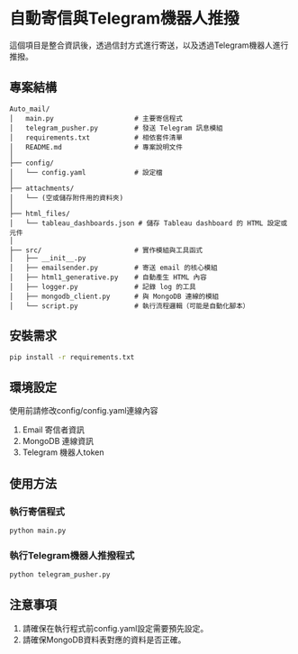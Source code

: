 # 自動寄信與Telegram機器人推撥

這個項目是整合資訊後，透過信封方式進行寄送，以及透過Telegram機器人進行推撥。

## 專案結構

```
Auto_mail/
│   main.py                    # 主要寄信程式
│   telegram_pusher.py         # 發送 Telegram 訊息模組
│   requirements.txt           # 相依套件清單
│   README.md                  # 專案說明文件
│
├── config/
│   └── config.yaml            # 設定檔
│
├── attachments/
│   └── (空或儲存附件用的資料夾)
│
├── html_files/
│   └── tableau_dashboards.json # 儲存 Tableau dashboard 的 HTML 設定或元件
│
├── src/                       # 實作模組與工具函式
│   ├── __init__.py
│   ├── emailsender.py         # 寄送 email 的核心模組
│   ├── html1_generative.py    # 自動產生 HTML 內容
│   ├── logger.py              # 記錄 log 的工具
│   ├── mongodb_client.py      # 與 MongoDB 連線的模組
│   └── script.py              # 執行流程邏輯（可能是自動化腳本）
```


## 安裝需求

```bash
pip install -r requirements.txt
```

## 環境設定

使用前請修改config/config.yaml連線內容

1. Email 寄信者資訊
2. MongoDB 連線資訊
3. Telegram 機器人token

## 使用方法

### 執行寄信程式

```bash
python main.py
```

### 執行Telegram機器人推撥程式

```bash
python telegram_pusher.py
```

## 注意事項

1. 請確保在執行程式前config.yaml設定需要預先設定。
2. 請確保MongoDB資料表對應的資料是否正確。


